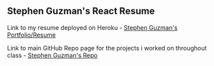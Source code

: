 ## Stephen Guzman's React Resume

Link to my resume deployed on Heroku - [Stephen Guzman's Portfolio/Resume](https://stephenguzman.herokuapp.com/)

Link to main GitHub Repo page for the projects i worked on throughout class - [Stephen Guzman's Repo](https://github.com/steveo9219)
